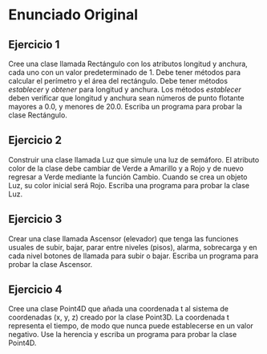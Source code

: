 # Enunciado Original

## Ejercicio 1

Cree una clase llamada Rectángulo con los atributos longitud y anchura, cada uno
con un valor predeterminado de 1. Debe tener métodos para calcular el perímetro y
el área del rectángulo. Debe tener métodos _establecer_ y _obtener_ para longitud y
anchura. Los métodos _establecer_ deben verificar que longitud y anchura sean
números de punto flotante mayores a 0.0, y menores de 20.0.
Escriba un programa para probar la clase Rectángulo.

## Ejercicio 2

Construir una clase llamada Luz que simule una luz de semáforo. El atributo color
de la clase debe cambiar de Verde a Amarillo y a Rojo y de nuevo regresar a Verde
mediante la función Cambio. Cuando se crea un objeto Luz, su color inicial será
Rojo. Escriba una programa para probar la clase Luz.

## Ejercicio 3

Crear una clase llamada Ascensor (elevador) que tenga las funciones usuales de subir,
bajar, parar entre niveles (pisos), alarma, sobrecarga y en cada nivel botones de
llamada para subir o bajar. Escriba un programa para probar la clase Ascensor.

## Ejercicio 4

Cree una clase Point4D que añada una coordenada t al sistema de coordenadas (x, y, z)
creado por la clase Point3D. La coordenada t representa el tiempo, de modo que nunca
puede establecerse en un valor negativo. Use la herencia y escriba un programa para
probar la clase Point4D.
